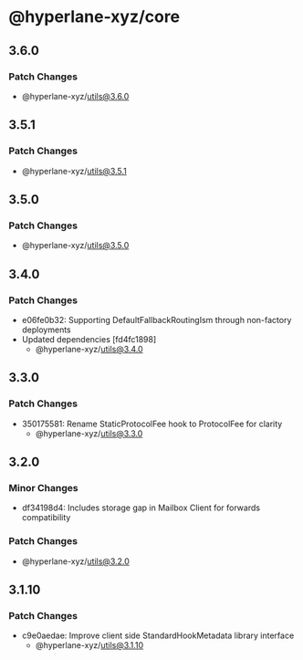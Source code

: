 # @hyperlane-xyz/core

## 3.6.0

### Patch Changes

- @hyperlane-xyz/utils@3.6.0

## 3.5.1

### Patch Changes

- @hyperlane-xyz/utils@3.5.1

## 3.5.0

### Patch Changes

- @hyperlane-xyz/utils@3.5.0

## 3.4.0

### Patch Changes

- e06fe0b32: Supporting DefaultFallbackRoutingIsm through non-factory deployments
- Updated dependencies [fd4fc1898]
  - @hyperlane-xyz/utils@3.4.0

## 3.3.0

### Patch Changes

- 350175581: Rename StaticProtocolFee hook to ProtocolFee for clarity
  - @hyperlane-xyz/utils@3.3.0

## 3.2.0

### Minor Changes

- df34198d4: Includes storage gap in Mailbox Client for forwards compatibility

### Patch Changes

- @hyperlane-xyz/utils@3.2.0

## 3.1.10

### Patch Changes

- c9e0aedae: Improve client side StandardHookMetadata library interface
  - @hyperlane-xyz/utils@3.1.10
